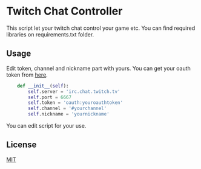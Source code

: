 # Twitch Chat Controller

This script let your twitch chat control your game etc. You can find required libraries on requirements.txt folder.


## Usage
Edit token, channel and nickname part with yours.
You can get your oauth token from [here](https://twitchapps.com/tmi/).
```python
    def __init__(self):
        self.server = 'irc.chat.twitch.tv'
        self.port = 6667
        self.token = 'oauth:youroauthtoken'
        self.channel = '#yourchannel'
        self.nickname = 'yournickname'
```

You can edit script for your use.

## License
[MIT](https://choosealicense.com/licenses/mit/)
